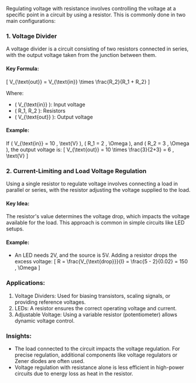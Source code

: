 Regulating voltage with resistance involves controlling the voltage at a specific point in a circuit by using a resistor. This is commonly done in two main configurations:

### 1. Voltage Divider
A voltage divider is a circuit consisting of two resistors connected in series, with the output voltage taken from the junction between them.

#### Key Formula:
\[
V_{\text{out}} = V_{\text{in}} \times \frac{R_2}{R_1 + R_2}
\]

Where:
- \( V_{\text{in}} \): Input voltage
- \( R_1, R_2 \): Resistors
- \( V_{\text{out}} \): Output voltage

#### Example:
If \( V_{\text{in}} = 10 \, \text{V} \), \( R_1 = 2 \, \Omega \), and \( R_2 = 3 \, \Omega \), the output voltage is:
\[
V_{\text{out}} = 10 \times \frac{3}{2+3} = 6 \, \text{V}
\]

### 2. Current-Limiting and Load Voltage Regulation
Using a single resistor to regulate voltage involves connecting a load in parallel or series, with the resistor adjusting the voltage supplied to the load.

#### Key Idea:
The resistor's value determines the voltage drop, which impacts the voltage available for the load. This approach is common in simple circuits like LED setups.

#### Example:
- An LED needs 2V, and the source is 5V. Adding a resistor drops the excess voltage:
  \[
  R = \frac{V_{\text{drop}}}{I} = \frac{5 - 2}{0.02} = 150 \, \Omega
  \]

### Applications:
1. Voltage Dividers: Used for biasing transistors, scaling signals, or providing reference voltages.
2. LEDs: A resistor ensures the correct operating voltage and current.
3. Adjustable Voltage: Using a variable resistor (potentiometer) allows dynamic voltage control.

### Insights:
- The load connected to the circuit impacts the voltage regulation. For precise regulation, additional components like voltage regulators or Zener diodes are often used.
- Voltage regulation with resistance alone is less efficient in high-power circuits due to energy loss as heat in the resistor.
